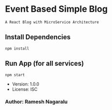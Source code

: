 # Event Based Simple Blog

    A React Blog with MicroService Architecture

## Install Dependencies

    npm install

## Run App (for all services)

    npm start

- Version: 1.0.0
- License: ISC

### Author: Ramesh Nagaralu
